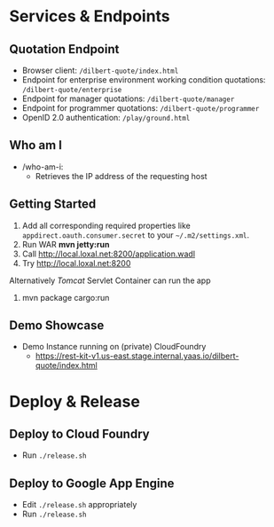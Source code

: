 # Services & Endpoints

## Quotation Endpoint
* Browser client: `/dilbert-quote/index.html`
* Endpoint for enterprise environment working condition quotations: `/dilbert-quote/enterprise`
* Endpoint for manager quotations: `/dilbert-quote/manager`
* Endpoint for programmer quotations: `/dilbert-quote/programmer`
* OpenID 2.0 authentication: `/play/ground.html`

## Who am I

* /who-am-i:
    * Retrieves the IP address of the requesting host

## Getting Started

1. Add all corresponding required properties like `appdirect.oauth.consumer.secret` to your `~/.m2/settings.xml`.
1. Run WAR __mvn jetty:run__
1. Call http://local.loxal.net:8200/application.wadl
1. Try http://local.loxal.net:8200

Alternatively _Tomcat_ Servlet Container can run the app

1. mvn package cargo:run

## Demo Showcase

* Demo Instance running on (private) CloudFoundry
    * https://rest-kit-v1.us-east.stage.internal.yaas.io/dilbert-quote/index.html

# Deploy & Release

## Deploy to Cloud Foundry

* Run `./release.sh` 

## Deploy to Google App Engine 

* Edit `./release.sh` appropriately 
* Run `./release.sh`